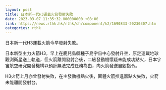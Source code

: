 ```yaml
---
layout: post
title: 日本新一代H3運載火箭發射失敗
date: 2023-03-07 11:35:32.000000000 +08:00
link: https://news.rthk.hk/rthk/ch/component/k2/1690833-20230307.htm
categories: rthk
---
```


日本新一代H3運載火箭今早發射失敗。

日本新型主力火箭H3，早上在鹿兒島縣種子島宇宙中心發射升空，原定運載地球觀測衛星送上軌道，但火箭離開發射台後，二級發動機懷疑未能成功點火，日本宇宙航空研究開發機構以預計無法完成任務為由，向火箭發送自毀指令。

H3火箭上月亦曾發射失敗，在主發動機點火後，固體火箭推進器點火失敗，火箭未能離開發射台。
